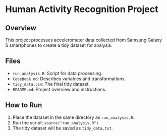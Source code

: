 # Human Activity Recognition Project

## Overview
This project processes accelerometer data collected from Samsung Galaxy S smartphones to create a tidy dataset for analysis.

## Files
- `run_analysis.R`: Script for data processing.
- `CodeBook.md`: Describes variables and transformations.
- `tidy_data.csv`: The final tidy dataset.
- `README.md`: Project overview and instructions.

## How to Run
1. Place the dataset in the same directory as `run_analysis.R`.
2. Run the script: `source("run_analysis.R")`.
3. The tidy dataset will be saved as `tidy_data.txt`.
